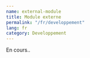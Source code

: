 ```yaml
---
name: external-module
title: Module externe
permalink: "/fr/developpement"
lang: fr
category: Developpement
---
```


En cours..
